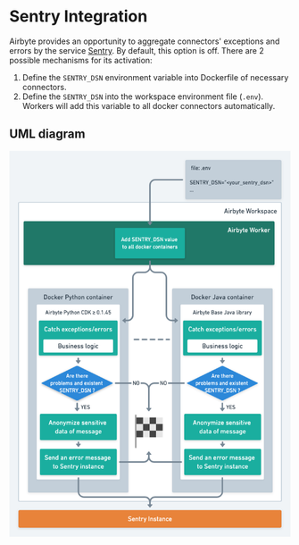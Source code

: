 # Sentry Integration

Airbyte provides an opportunity to aggregate connectors' exceptions and errors by the service [Sentry](https://https://sentry.io/).
By default, this option is off. There are 2 possible mechanisms for its activation:
1. Define the `SENTRY_DSN` environment variable into Dockerfile of necessary connectors.
2. Define the `SENTRY_DSN` into the workspace environment file (`.env`). Workers will add this variable to all docker connectors automatically.

## UML diagram
![](../.gitbook/assets/sentry-flow-v1.png)
